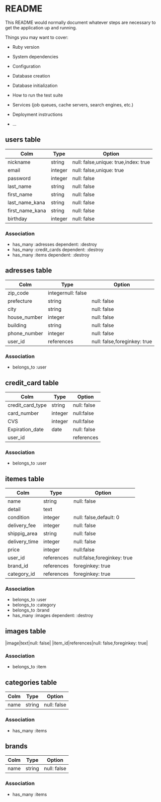 # README

This README would normally document whatever steps are necessary to get the
application up and running.

Things you may want to cover:

* Ruby version

* System dependencies

* Configuration

* Database creation

* Database initialization

* How to run the test suite

* Services (job queues, cache servers, search engines, etc.)

* Deployment instructions

* ...


## users table
|Colm|Type|Option|
|----|----|------|
|nickname|string|null: false,unique: true,index: true|
|email|integer|null: false,unique: true|
|password|integer|null: false|
|last_name|string|null: false|
|first_name|string|null: false|
|last_name_kana|string|null: false|
|first_name_kana|string|null: false|
|birthday|integer|null: false|

### Association
- has_many :adresses dependent: :destroy
- has_many :credit_cards dependent: :destroy
- has_many :items dependent: :destroy



## adresses table
|Colm|Type|Option|
|----|----|------|
|zip_code|integernull: false|
|prefecture|string|null: false|
|city|string|null: false|
|house_number|integer|null: false|
|building|string|null: false|
|phone_number|integer|null: false|
|user_id|references|null: false,foreginkey: true|

### Association
- belongs_to :user



## credit_card table
|Colm|Type|Option|
|----|----|------|
|credit_card_type|string|null: false|
|card_number|integer|null:false|
|CVS|integer|null:false|
|Expiration_date|date|null: false|
|user_id||references|null: false|foreginkey: true|

### Association
- belongs_to :user



## itemes table
|Colm|Type|Option|
|----|----|------|
|name|string|null: false|
|detail|text|
|condition|integer|null: false,default: 0|
|delivery_fee|integer|null: false|
|shippig_area|string|null: false|
|delivery_time|integer|null: false|
|price|integer|null:false|
|user_id|references|null:false,foreginkey: true|
|brand_id|references|foreginkey: true|
|category_id|references|foreginkey: true|

### Association
- belongs_to :user
- belongs_to :category
- belongs_to :brand
- has_many :images dependent: :destroy


## images table
|image|text|null: false|
|item_id|references|null: false,foreginkey: true|

### Association
- belongs_to :item



## categories table
|Colm|Type|Option|
|----|----|------|
|name|string|null: false|

### Association
- has_many :items 



##  brands
|Colm|Type|Option|
|----|----|------|
|name|string|null: false|

### Association
- has_many :items 
